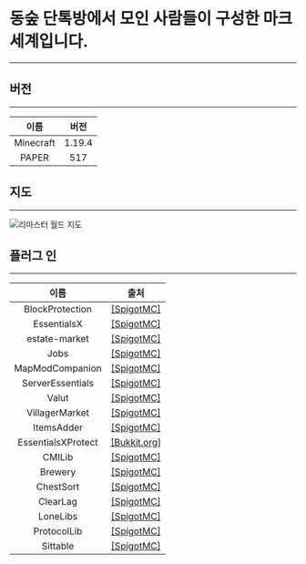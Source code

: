 # 동숲 단톡방에서 모인 사람들이 구성한 마크 세계입니다.
---
## 버전
---
|이름|버전|
|:--:|:--:|
|Minecraft|1.19.4|
|PAPER|517|

## 지도
---
![리마스터 월드 지도](./worlds/remastered/map.jpg)

## 플러그 인
---
|이름 |출처|
|:--:|:--:|
|BlockProtection|[[SpigotMC]](https://www.spigotmc.org/threads/blockprotection.569200/)|
|EssentialsX|[[SpigotMC]](https://www.spigotmc.org/threads/essentialsx.76168/)|
|estate-market|[[SpigotMC]](https://www.spigotmc.org/threads/estate-market.381201/)|
|Jobs|[[SpigotMC]](https://www.spigotmc.org/threads/jobs.334070/)|
|MapModCompanion|[[SpigotMC]](https://www.spigotmc.org/threads/mapmodcompanion.572592/)|
|ServerEssentials|[[SpigotMC]](https://www.spigotmc.org/threads/serveressentials.249568/)|
|Valut|[[SpigotMC]](https://www.spigotmc.org/threads/vault.206447/)|
|VillagerMarket|[[SpigotMC]](https://www.spigotmc.org/resources/villager-market-the-ultimate-shop-plugin.82965/)|
|ItemsAdder|[[SpigotMC]](https://www.spigotmc.org/resources/%E2%9C%A8itemsadder%E2%AD%90emotes-mobs-items-armors-hud-gui-emojis-blocks-wings-hats-liquids.73355/)|
|EssentialsXProtect|[[Bukkit.org]](https://dev.bukkit.org/projects/essentialsx/files/2730970)|
|CMILib|[[SpigotMC]](https://www.spigotmc.org/resources/cmilib.87610/)|
|Brewery|[[SpigotMC]](https://www.spigotmc.org/resources/brewery.3082/)|
|ChestSort|[[SpigotMC]](https://www.spigotmc.org/resources/chestsort.106680/)|
|ClearLag|[[SpigotMC]](https://www.spigotmc.org/resources/clearlag.104405/)|
|LoneLibs|[[SpigotMC]](https://www.spigotmc.org/resources/lonelibs.75974/)|
|ProtocolLib|[[SpigotMC]](https://www.spigotmc.org/resources/protocollib.1997/)|
|Sittable|[[SpigotMC]](https://www.spigotmc.org/threads/sittable.584759/)|